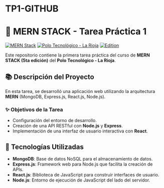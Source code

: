 # TP1-GITHUB
# 📝 MERN STACK - Tarea Práctica 1

[![MERN Stack](https://img.shields.io/badge/Stack-MERN-green)](https://www.mongodb.com/mern-stack) 
[![Polo Tecnológico - La Rioja](https://img.shields.io/badge/Polo%20Tecnológico-La%20Rioja-blue)](https://polotec.com.ar)
[![Edition](https://img.shields.io/badge/Edición-5ta-orange)](#)

Este repositorio contiene la primera tarea práctica del curso de **MERN STACK (5ta edición)** del **Polo Tecnológico - La Rioja**.

## 📚 Descripción del Proyecto

En esta tarea, se desarrolló una aplicación web utilizando la arquitectura **MERN** (MongoDB, Express.js, React.js, Node.js). 

### ✨ Objetivos de la Tarea

- Configuración del entorno de desarrollo.
- Creación de una API RESTful con **Node.js** y **Express**.
- Implementación de una interfaz de usuario interactiva con **React**.
  
## 🚀 Tecnologías Utilizadas

- **MongoDB**: Base de datos NoSQL para el almacenamiento de datos.
- **Express.js**: Framework web para Node.js que facilita la creación de APIs.
- **React.js**: Biblioteca de JavaScript para construir interfaces de usuario.
- **Node.js**: Entorno de ejecución de JavaScript del lado del servidor.
